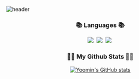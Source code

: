 <p align="center">
  
![header](https://capsule-render.vercel.app/api?type=waving&color=gradient&height=300&section=header&text=Yoomin's%20Github&fontSize=70)

</p>

<h3 align="center"> <b> 📚 Languages 📚 </b> </h3>
<p align="center">
  <img src="https://img.shields.io/badge/C++-00599C?style=flat-square&logo=cplusplus&logoColor=white"/></a>&nbsp
  <img src="https://img.shields.io/badge/Python-3766AB?style=flat-square&logo=Python&logoColor=white"/></a>&nbsp 
  <img src="https://img.shields.io/badge/Java-007396?style=flat-square&logo=Java&logoColor=white"/></a>&nbsp  
  <br>
</p>



<h3 align="center"> <b> 👩‍💻 My Github Stats 👩‍💻 </b> </h3>
<div align="center">

  
[![Yoomin's GitHub stats](https://github-readme-stats.vercel.app/api?username=yoominlee)](https://github.com/yoominlee/github-readme-stats)


<!--
[![Top Langs](https://github-readme-stats.vercel.app/api/top-langs/?username=yoominlee&layout=compact)](https://github.com/yoominlee/github-readme-stats)
-->

</div>


<!--
**yoominlee/yoominlee** is a ✨ _special_ ✨ repository because its `README.md` (this file) appears on your GitHub profile.

Here are some ideas to get you started:

- 🔭 I’m currently working on ...
- 🌱 I’m currently learning ...
- 👯 I’m looking to collaborate on ...
- 🤔 I’m looking for help with ...
- 💬 Ask me about ...
- 📫 How to reach me: ...
- 😄 Pronouns: ...
- ⚡ Fun fact: ...
-->
